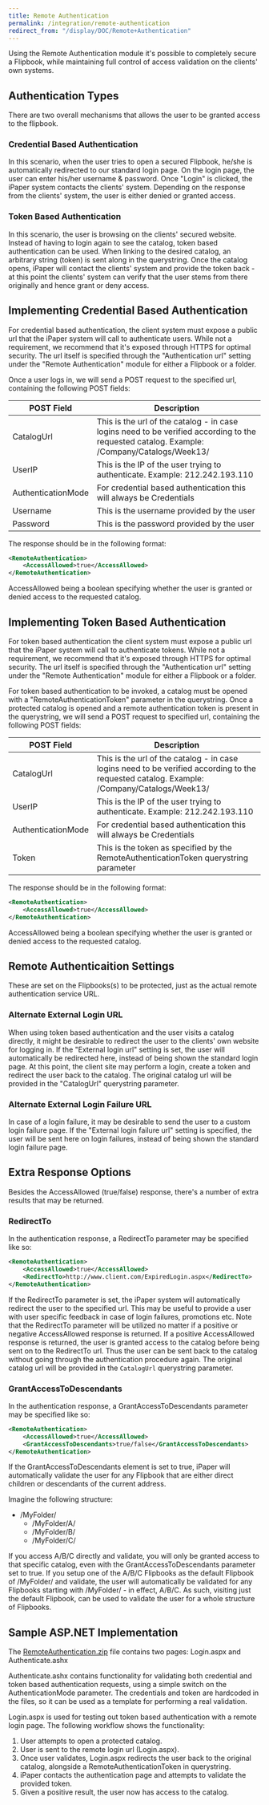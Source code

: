 ```yaml
---
title: Remote Authentication
permalink: /integration/remote-authentication
redirect_from: "/display/DOC/Remote+Authentication"
---
```


Using the Remote Authentication module it's possible to completely secure a Flipbook, while maintaining full control of access validation on the clients' own systems.

## Authentication Types

There are two overall mechanisms that allows the user to be granted access to the flipbook.

### Credential Based Authentication

In this scenario, when the user tries to open a secured Flipbook, he/she is automatically redirected to our standard login page. On the login page, the user can enter his/her username & password. Once "Login" is clicked, the iPaper system contacts the clients' system. Depending on the response from the clients' system, the user is either denied or granted access.

### Token Based Authentication

In this scenario, the user is browsing on the clients' secured website. Instead of having to login again to see the catalog, token based authentication can be used. When linking to the desired catalog, an arbitrary string (token) is sent along in the querystring. Once the catalog opens, iPaper will contact the clients' system and provide the token back - at this point the clients' system can verify that the user stems from there originally and hence grant or deny access.

## Implementing Credential Based Authentication

For credential based authentication, the client system must expose a public url that the iPaper system will call to authenticate users. While not a requirement, we recommend that it's exposed through HTTPS for optimal security. The url itself is specified through the "Authentication url" setting under the "Remote Authentication" module for either a Flipbook or a folder.

Once a user logs in, we will send a POST request to the specified url, containing the following POST fields:

| POST Field         | Description
|--------------------|-------------------------------------------------------------------------------------------------------------------------------------------
| CatalogUrl         | This is the url of the catalog - in case logins need to be verified according to the requested catalog. Example: /Company/Catalogs/Week13/
| UserIP             | This is the IP of the user trying to authenticate. Example: 212.242.193.110
| AuthenticationMode | For credential based authentication this will always be Credentials
| Username           | This is the username provided by the user
| Password           | This is the password provided by the user

The response should be in the following format:

```xml
<RemoteAuthentication>
    <AccessAllowed>true</AccessAllowed>
</RemoteAuthentication>
```

AccessAllowed being a boolean specifying whether the user is granted or denied access to the requested catalog.

## Implementing Token Based Authentication

For token based authentication the client system must expose a public url that the iPaper system will call to authenticate tokens. While not a requirement, we recommend that it's exposed through HTTPS for optimal security. The url itself is specified through the "Authentication url" setting under the "Remote Authentication" module for either a Flipbook or a folder.

For token based authentication to be invoked, a catalog must be opened with a "RemoteAuthenticationToken" parameter in the querystring. Once a protected catalog is opened and a remote authentication token is present in the querystring, we will send a POST request to specified url, containing the following POST fields:

| POST Field         | Description
|--------------------|-------------------------------------------------------------------------------------------------------------------------------------------
| CatalogUrl         | This is the url of the catalog - in case logins need to be verified according to the requested catalog. Example: /Company/Catalogs/Week13/
| UserIP             | This is the IP of the user trying to authenticate. Example: 212.242.193.110
| AuthenticationMode | For credential based authentication this will always be Credentials
| Token              | This is the token as specified by the RemoteAuthenticationToken querystring parameter

The response should be in the following format:

```xml
<RemoteAuthentication>
    <AccessAllowed>true</AccessAllowed>
</RemoteAuthentication>
```

AccessAllowed being a boolean specifying whether the user is granted or denied access to the requested catalog.

## Remote Authenticaition Settings

These are set on the Flipbooks(s) to be protected, just as the actual remote authentication service URL.

### Alternate External Login URL

When using token based authentication and the user visits a catalog directly, it might be desirable to redirect the user to the clients' own website for logging in. If the "External login url" setting is set, the user will automatically be redirected here, instead of being shown the standard login page. At this point, the client site may perform a login, create a token and redirect the user back to the catalog.
The original catalog url will be provided in the "CatalogUrl" querystring parameter.

### Alternate External Login Failure URL

In case of a login failure, it may be desirable to send the user to a custom login failure page. If the "External login failure url" setting is specified, the user will be sent here on login failures, instead of being shown the standard login failure page.

## Extra Response Options

Besides the AccessAllowed (true/false) response, there's a number of extra results that may be returned.

### RedirectTo

In the authentication response, a RedirectTo parameter may be specified like so:

```xml
<RemoteAuthentication>
    <AccessAllowed>true</AccessAllowed>
    <RedirectTo>http://www.client.com/ExpiredLogin.aspx</RedirectTo>
</RemoteAuthentication>
```

If the RedirectTo parameter is set, the iPaper system will automatically redirect the user to the specified url. This may be useful to provide a user with user specific feedback in case of login failures, promotions etc.
Note that the RedirectTo parameter will be utilized no matter if a positive or negative AccessAllowed response is returned. If a positive AccessAllowed response is returned, the user is granted access to the catalog before being sent on to the RedirectTo url. Thus the user can be sent back to the catalog without going through the authentication procedure again.
The original catalog url will be provided in the ```CatalogUrl``` querystring parameter.

### GrantAccessToDescendants

In the authentication response, a GrantAccessToDescendants parameter may be specified like so:

```xml
<RemoteAuthentication>
    <AccessAllowed>true</AccessAllowed>
    <GrantAccessToDescendants>true/false</GrantAccessToDescendants>
</RemoteAuthentication>
```

If the GrantAccessToDescendants element is set to true, iPaper will automatically validate the user for any Flipbook that are either direct children or descendants of the current address.

Imagine the following structure:

* /MyFolder/
  * /MyFolder/A/
  * /MyFolder/B/
  * /MyFolder/C/

If you access A/B/C directly and validate, you will only be granted access to that specific catalog, even with the GrantAccessToDescendants parameter set to true. If you setup one of the A/B/C Flipbooks as the default Flipbook of /MyFolder/ and validate, the user will automatically be validated for any Flipbooks starting with /MyFolder/ - in effect, A/B/C. As such, visiting just the default Flipbook, can be used to validate the user for a whole structure of Flipbooks.

## Sample ASP.NET Implementation

The [RemoteAuthentication.zip](/files/RemoteAuthentication.zip) file contains two pages: Login.aspx and Authenticate.ashx

Authenticate.ashx contains functionality for validating both credential and token based authentication requests, using a simple switch on the AuthenticationMode parameter. The credentials and token are hardcoded in the files, so it can be used as a template for performing a real validation.

Login.aspx is used for testing out token based authentication with a remote login page. The following workflow shows the functionality:
1. User attempts to open a protected catalog.
2. User is sent to the remote login url (Login.aspx).
3. Once user validates, Login.aspx redirects the user back to the original catalog, alongside a RemoteAuthenticationToken in querystring.
4. iPaper contacts the authentication page and attempts to validate the provided token.
5. Given a positive result, the user now has access to the catalog.